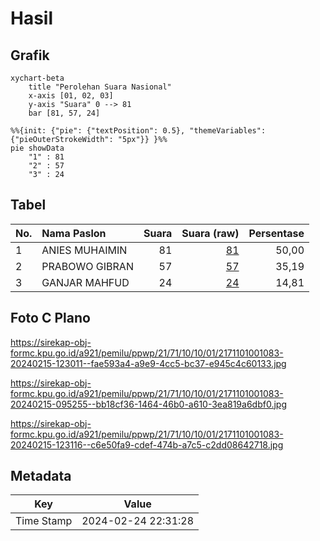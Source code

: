 # Hasil

## Grafik

```mermaid
xychart-beta
    title "Perolehan Suara Nasional"
    x-axis [01, 02, 03]
    y-axis "Suara" 0 --> 81
    bar [81, 57, 24]
```

```mermaid
%%{init: {"pie": {"textPosition": 0.5}, "themeVariables": {"pieOuterStrokeWidth": "5px"}} }%%
pie showData
    "1" : 81
    "2" : 57
    "3" : 24
```

## Tabel

| No. | Nama Paslon    | Suara | Suara (raw) | Persentase |
|:--- |:-------------- | -----:| -----------:| ----------:|
| 1   | ANIES MUHAIMIN | 81    | [81][p-1]   | 50,00      |
| 2   | PRABOWO GIBRAN | 57    | [57][p-2]   | 35,19      |
| 3   | GANJAR MAHFUD  | 24    | [24][p-3]   | 14,81      |


[p-1]: https://github.com/gigit-pemilu/pemilu-2024/blob/main/pilpres/hitung-suara/sub/21-kepulauan-riau/sub/71-kota-batam/sub/10-batam-kota/sub/1001-baloi-permai/sub/083-tps/sub/paslon-1.txt
[p-2]: https://github.com/gigit-pemilu/pemilu-2024/blob/main/pilpres/hitung-suara/sub/21-kepulauan-riau/sub/71-kota-batam/sub/10-batam-kota/sub/1001-baloi-permai/sub/083-tps/sub/paslon-2.txt
[p-3]: https://github.com/gigit-pemilu/pemilu-2024/blob/main/pilpres/hitung-suara/sub/21-kepulauan-riau/sub/71-kota-batam/sub/10-batam-kota/sub/1001-baloi-permai/sub/083-tps/sub/paslon-3.txt

## Foto C Plano

https://sirekap-obj-formc.kpu.go.id/a921/pemilu/ppwp/21/71/10/10/01/2171101001083-20240215-123011--fae593a4-a9e9-4cc5-bc37-e945c4c60133.jpg

https://sirekap-obj-formc.kpu.go.id/a921/pemilu/ppwp/21/71/10/10/01/2171101001083-20240215-095255--bb18cf36-1464-46b0-a610-3ea819a6dbf0.jpg

https://sirekap-obj-formc.kpu.go.id/a921/pemilu/ppwp/21/71/10/10/01/2171101001083-20240215-123116--c6e50fa9-cdef-474b-a7c5-c2dd08642718.jpg


## Metadata

| Key        | Value               |
| ---------- | ------------------- |
| Time Stamp | 2024-02-24 22:31:28 |



